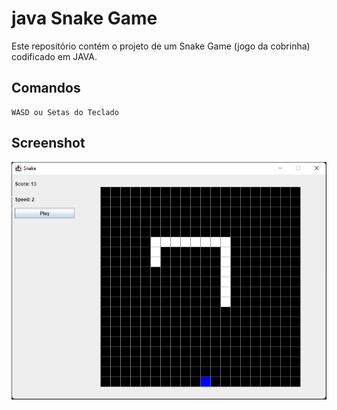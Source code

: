 # java Snake Game
Este repositório contém o projeto de um Snake Game (jogo da cobrinha) codificado em JAVA. 
 
## Comandos
```
WASD ou Setas do Teclado
```
 
## Screenshot
<p align="center">
<img width="700" src="https://github.com/marcos-tulio/java_snake_game/blob/master/git-resources/playing.png"/>
</p>
